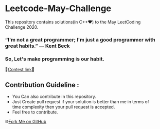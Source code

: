 # Leetcode-May-Challenge
This repository contains solutions(in C++❤) to the May LeetCoding Challenge 2020.

### “I'm not a great programmer; I'm just a good programmer with great habits.”  ― Kent Beck

### So, Let's make programming is our habit.


📌[Contest link](https://leetcode.com/explore/challenge/card/may-leetcoding-challenge/)📌

## Contribution Guideline :
- You Can also contribute in this repository. 
- Just Create pull request if your solution is better than me in terms of time complexity then your pull request is accepted.
- Feel free to contribute.

🌐[Fork Me on GitHub](https://github.com/BhishmDaslaniya/Leetcode-May-Challenge/fork)
